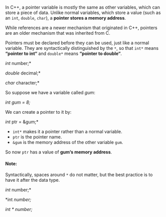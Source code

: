 In C++, a pointer variable is mostly the same as other variables, which can store a piece of data. Unlike normal variables, which store a value (such as an `int`, `double`, `char`), a **pointer stores a memory address**.

While references are a newer mechanism that originated in C++, pointers are an older mechanism that was inherited from C.

Pointers must be declared before they can be used, just like a normal variable. They are syntactically distinguished by the `*`, so that `int*` means **“pointer to int“** and `double*` means **“pointer to double“**.

*int* number;*

*double* decimal;*

*char* character;*

So suppose we have a variable called *gum*:

*int gum = 8;*

We can create a pointer to it by:

*int* ptr = &gum;*

* `int*` makes it a pointer rather than a normal variable.
* `ptr` is the pointer name.
* `&gum` is the memory address of the other variable `gum`.

So now `ptr` has a value of **gum‘s memory address**.


#### Note: 
Syntactically, spaces around `*` do not matter, but the best practice is to have it after the data type.

*int* number;*

*int *number;*

*int * number;*
